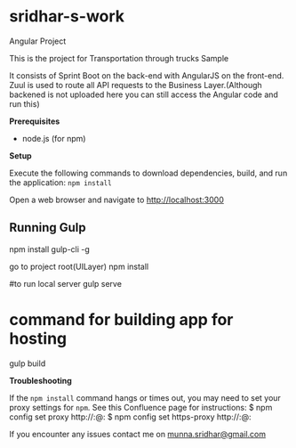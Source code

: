 # sridhar-s-work
Angular Project

This is the project for Transportation through trucks Sample

It consists of Sprint Boot on the back-end with AngularJS on the front-end. Zuul is used to route all API requests to the Business Layer.(Although backened is not uploaded here you can still access the Angular code and run this)

**Prerequisites**
* node.js (for npm)

**Setup**

Execute the following commands to download dependencies, build, and run the application:
`npm install`

Open a web browser and navigate to [http://localhost:3000]()

## Running Gulp
npm install gulp-cli -g

go to project root(UILayer)
npm install

#to run local server
gulp serve

# command for building app for hosting
gulp build

**Troubleshooting**

If the `npm install` command hangs or times out, you may need to set your proxy settings for `npm`. See this Confluence page for instructions: 
$ npm config set proxy http://<username>:<password>@<proxy-server-url>:<port>
$ npm config set https-proxy http://<username>:<password>@<proxy-server-url>:<port>

If you encounter any issues contact me on munna.sridhar@gmail.com
